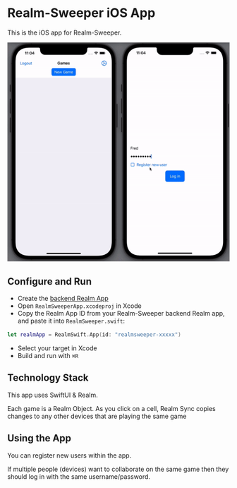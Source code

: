 # Realm-Sweeper iOS App
This is the iOS app for Realm-Sweeper.

![Realm-Sweeper demo](../assets/realm-sweeper.gif)

## Configure and Run
- Create the [backend Realm App](../Realm)
- Open `RealmSweeperApp.xcodeproj` in Xcode
- Copy the Realm App ID from your Realm-Sweeper backend Realm app, and paste it into `RealmSweeper.swift`:

```swift
let realmApp = RealmSwift.App(id: "realmsweeper-xxxxx")
```
- Select your target in Xcode
- Build and run with `⌘R`

## Technology Stack
This app uses SwiftUI & Realm.

Each game is a Realm Object. As you click on a cell, Realm Sync copies changes to any other devices that are playing the same game

## Using the App

You can register new users within the app.

If multiple people (devices) want to collaborate on the same game then they should log in with the same username/password.
